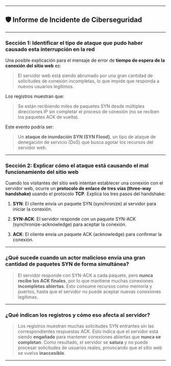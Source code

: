 
---

## 🛡️ **Informe de Incidente de Ciberseguridad**

---

### **Sección 1: Identificar el tipo de ataque que pudo haber causado esta interrupción en la red**

Una posible explicación para el mensaje de error de **tiempo de espera de la conexión del sitio web** es:

> El servidor web está siendo abrumado por una gran cantidad de solicitudes de conexión incompletas, lo que impide que responda a nuevos usuarios legítimos.

Los registros muestran que:

> Se están recibiendo miles de paquetes SYN desde múltiples direcciones IP sin completar el proceso de conexión (no se reciben los paquetes ACK de vuelta).

Este evento podría ser:

> Un **ataque de inundación SYN (SYN Flood)**, un tipo de ataque de denegación de servicio (DoS) que busca agotar los recursos del servidor web.

---

### **Sección 2: Explicar cómo el ataque está causando el mal funcionamiento del sitio web**

Cuando los visitantes del sitio web intentan establecer una conexión con el servidor web, ocurre un **protocolo de enlace de tres vías (three-way handshake)** usando el protocolo **TCP**. Explica los tres pasos del handshake:

1. **SYN**: El cliente envía un paquete SYN (synchronize) al servidor para iniciar la conexión.
    
2. **SYN-ACK**: El servidor responde con un paquete SYN-ACK (synchronize-acknowledge) para aceptar la conexión.
    
3. **ACK**: El cliente envía un paquete ACK (acknowledge) para confirmar la conexión.
    

---

### ¿Qué sucede cuando un actor malicioso envía una gran cantidad de paquetes SYN de forma simultánea?

> El servidor responde con SYN-ACK a cada paquete, pero **nunca recibe los ACK finales**, por lo que mantiene muchas conexiones **incompletas abiertas**. Esto consume recursos como memoria y puertos, hasta que el servidor no puede aceptar nuevas conexiones legítimas.

---

### ¿Qué indican los registros y cómo eso afecta al servidor?

> Los registros muestran muchas solicitudes SYN entrantes sin las correspondientes respuestas ACK. Esto indica que el servidor está siendo **engañado** para mantener conexiones abiertas que **nunca se completan**. Como resultado, el servidor se **satura** y no puede procesar solicitudes de usuarios reales, provocando que el sitio web se vuelva **inaccesible**.

---
